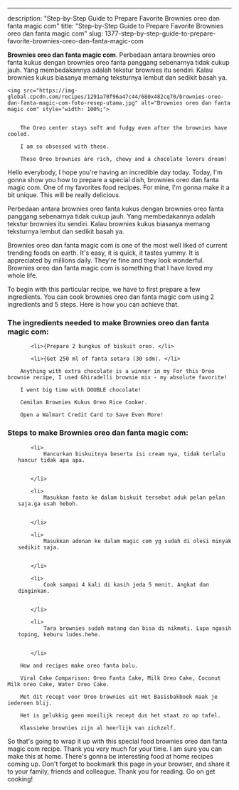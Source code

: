 ---
description: "Step-by-Step Guide to Prepare Favorite Brownies oreo dan fanta magic com"
title: "Step-by-Step Guide to Prepare Favorite Brownies oreo dan fanta magic com"
slug: 1377-step-by-step-guide-to-prepare-favorite-brownies-oreo-dan-fanta-magic-com

<p>
	<strong>Brownies oreo dan fanta magic com</strong>. 
	Perbedaan antara brownies oreo fanta kukus dengan brownies oreo fanta panggang sebenarnya tidak cukup jauh. Yang membedakannya adalah tekstur brownies itu sendiri. Kalau brownies kukus biasanya memang teksturnya lembut dan sedikit basah ya.
</p>
<p>
	
	<img src="https://img-global.cpcdn.com/recipes/1291a70f96a47c44/680x482cq70/brownies-oreo-dan-fanta-magic-com-foto-resep-utama.jpg" alt="Brownies oreo dan fanta magic com" style="width: 100%;">
	
	
		The Oreo center stays soft and fudgy even after the brownies have cooled.
	
		I am so obsessed with these.
	
		These Oreo brownies are rich, chewy and a chocolate lovers dream!
	
</p>
<p>
	Hello everybody, I hope you're having an incredible day today. Today, I'm gonna show you how to prepare a special dish, brownies oreo dan fanta magic com. One of my favorites food recipes. For mine, I'm gonna make it a bit unique. This will be really delicious.
</p>
	
<p>
	Perbedaan antara brownies oreo fanta kukus dengan brownies oreo fanta panggang sebenarnya tidak cukup jauh. Yang membedakannya adalah tekstur brownies itu sendiri. Kalau brownies kukus biasanya memang teksturnya lembut dan sedikit basah ya.
</p>
<p>
	Brownies oreo dan fanta magic com is one of the most well liked of current trending foods on earth. It's easy, it is quick, it tastes yummy. It is appreciated by millions daily. They're fine and they look wonderful. Brownies oreo dan fanta magic com is something that I have loved my whole life.
</p>

<p>
To begin with this particular recipe, we have to first prepare a few ingredients. You can cook brownies oreo dan fanta magic com using 2 ingredients and 5 steps. Here is how you can achieve that.
</p>

<h3>The ingredients needed to make Brownies oreo dan fanta magic com:</h3>

<ol>
	
		<li>{Prepare 2 bungkus of biskuit oreo. </li>
	
		<li>{Get 250 ml of fanta setara (30 sdm). </li>
	
</ol>
<p>
	
		Anything with extra chocolate is a winner in my For this Oreo brownie recipe, I used Ghiradelli brownie mix - my absolute favorite!
	
		I went big time with DOUBLE chocolate!
	
		Cemilan Brownies Kukus Oreo Rice Cooker.
	
		Open a Walmart Credit Card to Save Even More!
	
</p>

<h3>Steps to make Brownies oreo dan fanta magic com:</h3>

<ol>
	
		<li>
			Hancurkan biskuitnya beserta isi cream nya, tidak terlalu hancur tidak apa apa.
			
			
		</li>
	
		<li>
			Masukkan fanta ke dalam biskuit tersebut aduk pelan pelan saja.ga usah heboh.
			
			
		</li>
	
		<li>
			Masukkan adonan ke dalam magic com yg sudah di olesi minyak sedikit saja.
			
			
		</li>
	
		<li>
			Cook sampai 4 kali di kasih jeda 5 menit. Angkat dan dinginkan.
			
			
		</li>
	
		<li>
			Tara brownies sudah matang dan bisa di nikmati. Lupa ngasih toping, keburu ludes.hehe.
			
			
		</li>
	
</ol>

<p>
	
		How and recipes make oreo fanta bolu.
	
		Viral Cake Comparison: Oreo Fanta Cake, Milk Oreo Cake, Coconut Milk oreo Cake, Water Oreo Cake.
	
		Met dit recept voor Oreo brownies uit Het Basisbakboek maak je iedereen blij.
	
		Het is gelukkig geen moeilijk recept dus het staat zo op tafel.
	
		Klassieke brownies zijn al heerlijk van zichzelf.
	
</p>

<p>
	So that's going to wrap it up with this special food brownies oreo dan fanta magic com recipe. Thank you very much for your time. I am sure you can make this at home. There's gonna be interesting food at home recipes coming up. Don't forget to bookmark this page in your browser, and share it to your family, friends and colleague. Thank you for reading. Go on get cooking!
</p>
